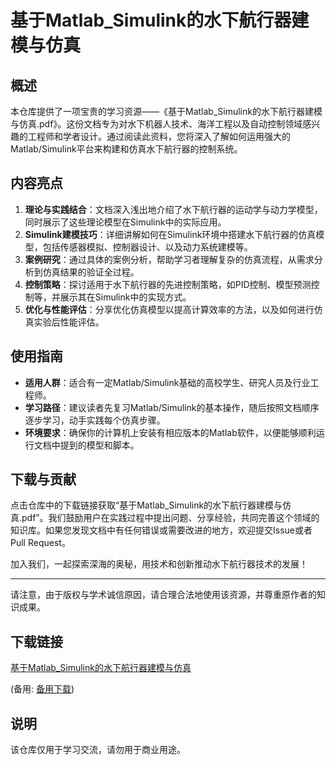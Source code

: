 # 基于Matlab_Simulink的水下航行器建模与仿真

## 概述

本仓库提供了一项宝贵的学习资源——《基于Matlab_Simulink的水下航行器建模与仿真.pdf》。这份文档专为对水下机器人技术、海洋工程以及自动控制领域感兴趣的工程师和学者设计。通过阅读此资料，您将深入了解如何运用强大的Matlab/Simulink平台来构建和仿真水下航行器的控制系统。

## 内容亮点

1. **理论与实践结合**：文档深入浅出地介绍了水下航行器的运动学与动力学模型，同时展示了这些理论模型在Simulink中的实际应用。
2. **Simulink建模技巧**：详细讲解如何在Simulink环境中搭建水下航行器的仿真模型，包括传感器模拟、控制器设计、以及动力系统建模等。
3. **案例研究**：通过具体的案例分析，帮助学习者理解复杂的仿真流程，从需求分析到仿真结果的验证全过程。
4. **控制策略**：探讨适用于水下航行器的先进控制策略，如PID控制、模型预测控制等，并展示其在Simulink中的实现方式。
5. **优化与性能评估**：分享优化仿真模型以提高计算效率的方法，以及如何进行仿真实验后性能评估。

## 使用指南

- **适用人群**：适合有一定Matlab/Simulink基础的高校学生、研究人员及行业工程师。
- **学习路径**：建议读者先复习Matlab/Simulink的基本操作，随后按照文档顺序逐步学习，动手实践每个仿真步骤。
- **环境要求**：确保你的计算机上安装有相应版本的Matlab软件，以便能够顺利运行文档中提到的模型和脚本。

## 下载与贡献

点击仓库中的下载链接获取“基于Matlab_Simulink的水下航行器建模与仿真.pdf”。我们鼓励用户在实践过程中提出问题、分享经验，共同完善这个领域的知识库。如果您发现文档中有任何错误或需要改进的地方，欢迎提交Issue或者Pull Request。

加入我们，一起探索深海的奥秘，用技术和创新推动水下航行器技术的发展！

---

请注意，由于版权与学术诚信原因，请合理合法地使用该资源，并尊重原作者的知识成果。

## 下载链接
[基于Matlab_Simulink的水下航行器建模与仿真](https://pan.quark.cn/s/f1172495cf39) 

(备用: [备用下载](https://pan.baidu.com/s/1SPuHXViayB2Xk25iHJj2jg?pwd=1234))

## 说明

该仓库仅用于学习交流，请勿用于商业用途。
